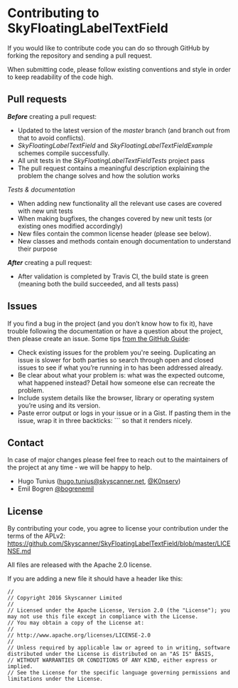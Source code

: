 # Contributing to SkyFloatingLabelTextField

If you would like to contribute code you can do so through GitHub by forking the repository and sending a pull request.

When submitting code, please follow existing conventions and style in order to keep readability of the code high.

## Pull requests
**_Before_** creating a pull request:

* Updated to the latest version of the _master_ branch (and branch out from that to avoid conflicts).
* _SkyFloatingLabelTextField_ and _SkyFloatingLabelTextFieldExample_ schemes compile successfully.
* All unit tests in the _SkyFloatingLabelTextFieldTests_ project pass
* The pull request contains a meaningful description explaining the problem the change solves and how the solution works

*Tests & documentation*

* When adding new functionality all the relevant use cases are covered with new unit tests
* When making bugfixes, the changes covered by new unit tests (or existing ones modified accordingly)
* New files contain the common license header (please see below).
* New classes and methods contain enough documentation to understand their purpose

**_After_** creating a pull request:

* After validation is completed by Travis CI, the build state is green (meaning both the build succeeded, and all tests pass)

## Issues
If you find a bug in the project (and you don’t know how to fix it), have trouble following the documentation or have a question about the project, then please create an issue. Some tips [from the GitHub Guide](https://guides.github.com/activities/contributing-to-open-source/):

* Check existing issues for the problem you're seeing. Duplicating an issue is slower for both parties so search through open and closed issues to see if what you’re running in to has been addressed already.
* Be clear about what your problem is: what was the expected outcome, what happened instead? Detail how someone else can recreate the problem.
* Include system details like the browser, library or operating system you’re using and its version.
* Paste error output or logs in your issue or in a Gist. If pasting them in the issue, wrap it in three backticks: ``` so that it renders nicely.

## Contact
In case of major changes please feel free to reach out to the maintainers of the project at any time - we will be happy to help.

* Hugo Tunius (hugo.tunius@skyscanner.net, [@K0nserv](https://twitter.com/K0nserv))
* Emil Bogren [@bogrenemil](https://twitter.com/bogrenemil)

## License

By contributing your code, you agree to license your contribution under the terms of the APLv2: https://github.com/Skyscanner/SkyFloatingLabelTextField/blob/master/LICENSE.md

All files are released with the Apache 2.0 license.

If you are adding a new file it should have a header like this:

```
//
// Copyright 2016 Skyscanner Limited
//
// Licensed under the Apache License, Version 2.0 (the "License"); you may not use this file except in compliance with the License.
// You may obtain a copy of the License at:
//
// http://www.apache.org/licenses/LICENSE-2.0
//
// Unless required by applicable law or agreed to in writing, software distributed under the License is distributed on an "AS IS" BASIS,
// WITHOUT WARRANTIES OR CONDITIONS OF ANY KIND, either express or implied.
// See the License for the specific language governing permissions and limitations under the License.
```
